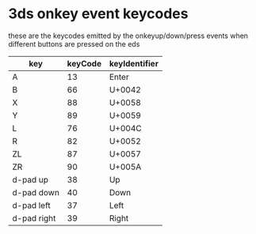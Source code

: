 # 3ds onkey event keycodes
these are the keycodes emitted by the onkeyup/down/press events when different buttons are pressed on the eds

| key         | keyCode | keyIdentifier |
|-------------|---------|---------------|
| A           | 13      | Enter         |
| B           | 66      | U+0042        |
| X           | 88      | U+0058        |
| Y           | 89      | U+0059        |
| L           | 76      | U+004C        |
| R           | 82      | U+0052        |
| ZL          | 87      | U+0057        |
| ZR          | 90      | U+005A        |
| d-pad up    | 38      | Up            |
| d-pad down  | 40      | Down          |
| d-pad left  | 37      | Left          |
| d-pad right | 39      | Right         |
